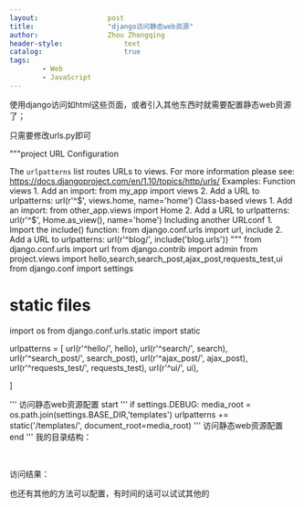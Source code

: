 ```yaml
---
layout:					post
title:					"django访问静态web资源"
author:					Zhou Zhongqing
header-style:				text
catalog:					true
tags:
		- Web
		- JavaScript
---
```

​
使用django访问如html这些页面，或者引入其他东西时就需要配置静态web资源了；

只需要修改urls.py即可

"""project URL Configuration

The `urlpatterns` list routes URLs to views. For more information please see:
    https://docs.djangoproject.com/en/1.10/topics/http/urls/
Examples:
Function views
    1. Add an import:  from my_app import views
    2. Add a URL to urlpatterns:  url(r'^$', views.home, name='home')
Class-based views
    1. Add an import:  from other_app.views import Home
    2. Add a URL to urlpatterns:  url(r'^$', Home.as_view(), name='home')
Including another URLconf
    1. Import the include() function: from django.conf.urls import url, include
    2. Add a URL to urlpatterns:  url(r'^blog/', include('blog.urls'))
"""
from django.conf.urls import url
from django.contrib import admin
from project.views import hello,search,search_post,ajax_post,requests_test,ui
from django.conf import settings

# static files
import os
from django.conf.urls.static import static

urlpatterns = [
    url(r'^hello/', hello),
	url(r'^search/', search),
	url(r'^search_post/', search_post),
	url(r'^ajax_post/', ajax_post),
	url(r'^requests_test/', requests_test),
	url(r'^ui/', ui),
	
]

''' 访问静态web资源配置 start '''
if settings.DEBUG:
	media_root = os.path.join(settings.BASE_DIR,'templates')
	urlpatterns += static('/templates/', document_root=media_root)
''' 访问静态web资源配置 end '''
我的目录结构：


 

访问结果：



也还有其他的方法可以配置，有时间的话可以试试其他的

​